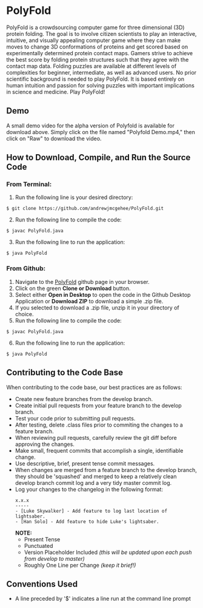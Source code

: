 # PolyFold
PolyFold is a crowdsourcing computer game for three dimensional (3D) protein folding. 
The goal is to involve citizen scientists to play an interactive, intuitive, and visually 
appealing computer game where they can make moves to change 3D conformations of proteins and
get scored based on experimentally determined protein contact maps. Gamers strive to achieve 
the best score by folding protein structures such that they agree with the contact map data. 
Folding puzzles are available at different levels of complexities for beginner, intermediate, as 
well as advanced users. No prior scientific background is needed to play PolyFold. It is 
based entirely on human intuition and passion for solving puzzles with important implications 
in science and medicine. Play PolyFold!

## Demo
A small demo video for the alpha version of Polyfold is available for download above. Simply click on the file named "Polyfold Demo.mp4," then click on "Raw" to download the video.

## How to Download, Compile, and Run the Source Code
### From Terminal:
1. Run the following line is your desired directory:
```
$ git clone https://github.com/andrewjmcgehee/PolyFold.git
```
2. Run the following line to compile the code:
```
$ javac PolyFold.java
```
3. Run the following line to run the application:
```
$ java PolyFold
```


### From Github:
1. Navigate to the [PolyFold](https://github.com/andrewjmcgehee/polyfold) github page in your browser.
2. Click on the green **Clone or Download** button.
3. Select either **Open in Desktop** to open the code in the Github Desktop Application or **Download ZIP** to download a simple .zip file.
4. If you selected to download a .zip file, unzip it in your directory of choice.
5. Run the following line to compile the code:
```
$ javac PolyFold.java
```
6. Run the following line to run the application:
```
$ java PolyFold
```

## Contributing to the Code Base
When contributing to the code base, our best practices are as follows:

* Create new feature branches from the develop branch.
* Create initial pull requests from your feature branch to the develop branch.
* Test your code prior to submitting pull requests.
* After testing, delete .class files prior to commiting the changes to a feature branch.
* When reviewing pull requests, carefully review the git diff before approving the changes.
* Make small, frequent commits that accomplish a single, identifiable change.
* Use descriptive, brief, present tense commit messages.
* When changes are merged from a feature branch to the develop branch, they should be 'squashed' and merged to keep a relatively clean develop branch commit log and a very tidy master commit log.
* Log your changes to the changelog in the following format:
    ```
    x.x.x
    -----
    - [Luke Skywalker] - Add feature to log last location of lightsaber.
    - [Han Solo] - Add feature to hide Luke's lightsaber.
    ```
    **NOTE:**
    * Present Tense
    * Punctuated
    * Version Placeholder Included *(this will be updated upon each push from develop to master)*
    * Roughly One Line per Change *(keep it brief!)*

## Conventions Used
* A line preceded by '$' indicates a line run at the command line prompt
